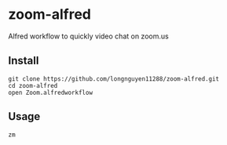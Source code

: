 # zoom-alfred

Alfred workflow to quickly video chat on zoom.us


## Install

```
git clone https://github.com/longnguyen11288/zoom-alfred.git
cd zoom-alfred
open Zoom.alfredworkflow
```


## Usage

```
zm
```
